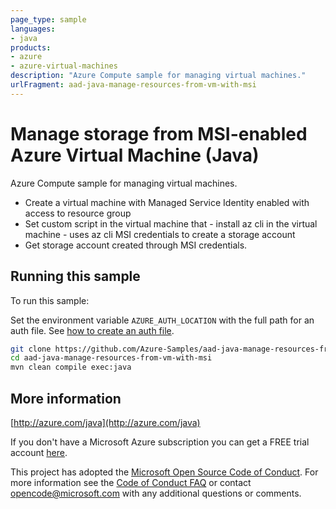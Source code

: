 ```yaml
---
page_type: sample
languages:
- java
products:
- azure
- azure-virtual-machines
description: "Azure Compute sample for managing virtual machines."
urlFragment: aad-java-manage-resources-from-vm-with-msi
---
```


# Manage storage from MSI-enabled Azure Virtual Machine (Java)

Azure Compute sample for managing virtual machines.

- Create a virtual machine with Managed Service Identity enabled with access to resource group
- Set custom script in the virtual machine that
       - install az cli in the virtual machine
       - uses az cli MSI credentials to create a storage account
- Get storage account created through MSI credentials.
 
## Running this sample

To run this sample:

Set the environment variable `AZURE_AUTH_LOCATION` with the full path for an auth file. See [how to create an auth file](https://github.com/Azure/azure-libraries-for-java/blob/master/AUTH.md).

```bash
git clone https://github.com/Azure-Samples/aad-java-manage-resources-from-vm-with-msi.git
cd aad-java-manage-resources-from-vm-with-msi
mvn clean compile exec:java
```

## More information

[http://azure.com/java](http://azure.com/java)

If you don't have a Microsoft Azure subscription you can get a FREE trial account [here](http://go.microsoft.com/fwlink/?LinkId=330212).

This project has adopted the [Microsoft Open Source Code of Conduct](https://opensource.microsoft.com/codeofconduct/). For more information see the [Code of Conduct FAQ](https://opensource.microsoft.com/codeofconduct/faq/) or contact [opencode@microsoft.com](mailto:opencode@microsoft.com) with any additional questions or comments.

